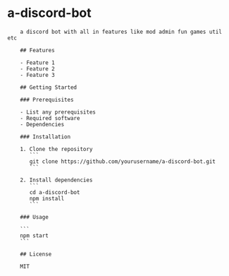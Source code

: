 # a-discord-bot

        a discord bot with all in features like mod admin fun games util etc

        ## Features

        - Feature 1
        - Feature 2
        - Feature 3

        ## Getting Started

        ### Prerequisites

        - List any prerequisites
        - Required software
        - Dependencies

        ### Installation

        1. Clone the repository
           ```
           git clone https://github.com/yourusername/a-discord-bot.git
           ```

        2. Install dependencies
           ```
           cd a-discord-bot
           npm install
           ```

        ### Usage

        ```
        npm start
        ```

        ## License

        MIT
        